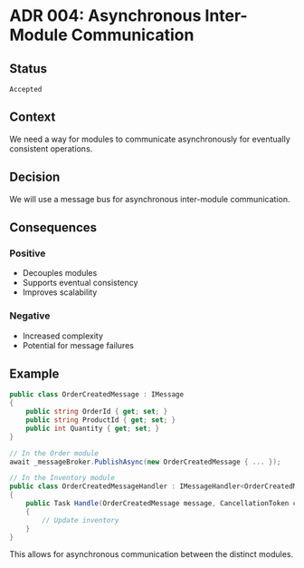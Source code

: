 # ADR 004: Asynchronous Inter-Module Communication

## Status

`Accepted`

## Context

We need a way for modules to communicate asynchronously for eventually consistent operations.

## Decision

We will use a message bus for asynchronous inter-module communication.

## Consequences

### Positive
- Decouples modules
- Supports eventual consistency
- Improves scalability

### Negative
- Increased complexity
- Potential for message failures

## Example

```csharp
public class OrderCreatedMessage : IMessage
{
    public string OrderId { get; set; }
    public string ProductId { get; set; }
    public int Quantity { get; set; }
}

// In the Order module
await _messageBroker.PublishAsync(new OrderCreatedMessage { ... });

// In the Inventory module
public class OrderCreatedMessageHandler : IMessageHandler<OrderCreatedMessage>
{
    public Task Handle(OrderCreatedMessage message, CancellationToken cancellationToken)
    {
        // Update inventory
    }
}
```

This allows for asynchronous communication between the distinct modules.